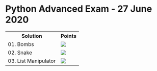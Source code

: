 <h1>Python Advanced Exam - 27 June 2020</h1>
<table>
  <tr>
    <th>Solution</th>
    <th>Points</th>
  </tr>
  <tr>
    <td>01. Bombs</td>
    <td><img src="https://geps.dev/progress/100"></td>
  </tr>
  <tr>
    <td>02. Snake</td>
    <td><img src="https://geps.dev/progress/100"></td>
  </tr>
  <tr>
    <td>03. List Manipulator</td>
    <td><img src="https://geps.dev/progress/100"></td>
  </tr>
</table>


